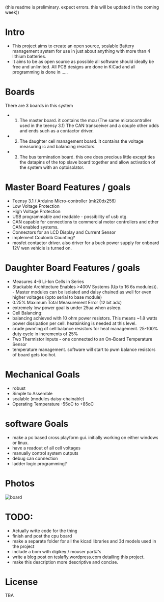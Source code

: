 (this readme is preliminary. expect errors. this will be updated in the coming week))

Intro
==========
* This project aims to create an open source, scalable Battery management system for use in just about anything with more than 4 lithium batteries.
* It aims to be as open source as possible all software should ideally be free and unlimited. All PCB designs are done in KiCad and all programming is done in .....


Boards
===============
There are 3 boards in this system

* 1. The master board. it contains the mcu (The same microcontroller used in the teensy 3.1) The CAN transceiver and a couple other odds and ends such as a contactor driver.
* 2. The daughter cell management board. It contains the voltage measuring ic and balancing resistors.
* 3. The bus termination board. this one does precious little except ties the datapins of the top slave board together and allow activation of the system with an optoisolator.




Master Board Features / goals
===============
* Teensy 3.1 / Arduino Micro-controller (mk20dx256)
* Low Voltage Protection
* High Voltage Protection
* USB programmable and readable - possibility of usb otg.
* CAN capable for connections to commercial motor controllers and other CAN enabled systems.
* Connectors for an LCD Display and Current Sensor
* implement Coulomb Counting?
* mosfet contactor driver. also driver for a buck power supply for onboard 12V wen vehicle is turned on.

Daughter Board Features / goals
===========

* Measures 4-6 Li-Ion Cells in Series 
* Stackable Architecture Enables >400V Systems (Up to 16 6s modules)). - Master modules can be isolated and daisy chained as well for even higher voltages (opto serial to base module)
* 0.25% Maximum Total Measurement Error (12 bit adc)
* extremely low power goal is under 25ua when asleep.
* Cell Balancing:
* balancing achieved with 10 ohm power resistors. This means ~1.8 watts power dissipation per cell. heatsinking is needed at this level.
* crude pwm'ing of cell balance resistors for heat management. 25-100% duty cycle in increments of 25%
* Two Thermistor Inputs - one connected to an On-Board Temperature Sensor
* temperature management. software will start to pwm balance resistors of board gets too hot.

Mechanical Goals
===========
* robust 
* Simple to Assemble
* scalable (modules daisy-chainable)
* Operating Temperature -55oC to +85oC

software Goals
===========
* make a pc based cross playform gui. initially working on either windows or linux.
* have a readout of all cell voltages
* manually control system outputs
* debug can connection
* ladder logic programming?
  
  
Photos
===========
![board](https://github.com/teslafly/openBMS/photos/master/Photos/Board.png?raw=true)


TODO:
===============
* Actually write code for the thing
* finish and post the cpu board
* make a separate folder for all the kicad libraries and 3d models used in the project
* include a bom with digikey / mouser part#'s 
* write a blog post on teslafly.wordpress.com detailing this project.
* make this description more descriptive and concise. 



License
===========
TBA